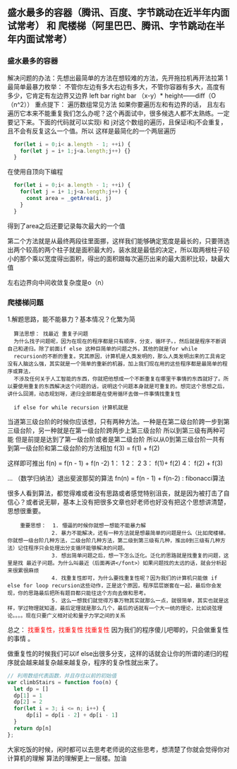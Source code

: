 ## 盛水最多的容器（腾讯、百度、字节跳动在近半年内面试常考） 和 爬楼梯（阿里巴巴、腾讯、字节跳动在半年内面试常考）

### 盛水最多的容器
   解决问题的办法：先想出最简单的方法在想较难的方法，先开拖拉机再开法拉第
   1 最简单最暴力枚举： 不管你左边有多大右边有多大，不管你容器有多大，高度有多少，它肯定有左边界又边界 left bar right bar （x-y）* height——diff（O（n^2））
      重点提下： 遍历数组常见方法
  如果你要遍历左和有边界的话， 且左右遍历它本来不能重复我们怎么办呢？这个再面试中，很多候选人都不太熟练。一定要记下来。下面的代码就可以实现i 和 j对这个数组的遍历，且保证i和j不会重复，且不会有反复这么一个值。所以 这样是最简化的一个两层遍历
  ```js
    for(let i = 0;i< a.length - 1; ++i) {
      for(let j = i+ 1;j<a.length;j++) {}
    }
  ```
  在使用自顶向下编程
  ```js
    for(let i = 0;i< a.length - 1; ++i) {
      for(let j = i+ 1;j<a.length;j++) {
        const area = _getArea(i, j)
      }
    }
  ```
  得到了area之后还要记录每次最大的一个值

  第二个方法就是从最终两段往里面挪，这样我们能够确定宽度是最长的，只要筛选出两个较高的两个柱子就是面积最大的，装水就是最低的决定，所以取两根柱子较小的那个乘以宽度得出面积，得出的面积跟每次遍历出来的最大面积比较，缺最大值

  左右边界向中间收敛复杂度是o（n）

  ### 爬楼梯问题

  1.解题思路，能不能暴力？基本情况？化繁为简

      算法思想： 找最近 重复子问题
      为什么找子问题呢，因为在现在的程序都是只有顺序，分支，循环子。，然后就是程序不断调自己和递归。除了前面if else 这种巨简单的问题之外，其他的就是for while
      recursion的不断的重复。究其原因，计算机是人类发明的，那么人类发明出来的工具肯定没有人脑这么强，其实就是一个简单的重新的机器，加上我们现在用的这些程序都是最简单的程序或算法，
      不涉及任何关于人工智能的东西，你就把他想成一个不断重复在哪里干事情的东西就好了。所以要使用重复的东西解决这个问题的话，说明这个问题本身就是可重复的。想完这个思想之后，讲什么回溯，动态规划呀，递归全部都是在使用循环去做一件事情找重复性

      if else for while recursion 计算机就是
当道第三级台阶的时候你应该想，只有两种方法。一种是在第二级台阶跨一步到第三级台阶，另一种就是在第一级台阶跨两步上第三级台阶
所以到第三级有两种可能 但是前提是达到了第一级台阶或者是第二级台阶 所以从0到第三级台阶一共有 到第一级台阶和第二级台阶的方法相加 f(3) = f(1) + f(2)

这样即可推出 f(n) = f(n - 1) + f(n -2)
  1： 1
  2： 2
  3： f(1)+ f(2)
  4： f(2) + f(3)

  ...
  （数学归纳法）退出斐波那契的算法
  fn(n) = f(n - 1) + f(n-2) : fibonacci算法 

  很多人看到算法，都觉得难或者没有思路或者感觉特别沮丧，就是因为被打击了自信心？或者说无聊，基本上没有把很多文章也好老师也好没有把这个思想讲清楚，思想很重要。

        重要思想：  1. 懵逼的时候你就想一想能不能暴力解
                  2. 暴力不能解决，还有一种方法就是想最简单的问题是什么（比如爬楼梯，你就想一级台阶几种方法，二级台阶几种方法，第二级到第三级有几种，推出0到三级有几种方法）记住程序只会处理出分支循环能够解决的问题。
                  3. 想出简单问题之后，想一下怎么泛化。泛化的思路就是找重复的问题，这里是找 最近子问题。为什么叫最近（后面再讲</font>）如果问题找的太远的话，就会分析起来很累很麻烦
                  4. 找重复性即可，为什么要找重复性呢？因为我们的计算机只能做 if else for loop recursion这些动作，正是这个原因，程序层层嵌套在一起，最后你会发现，你的思路最后把所有题目都只能往这个方向去做和思考。
                  5. 这么一想我们就觉得万事万物其实就那么一点，就很简单，其实也就是这样，学过物理就知道，最后定理就是那么几个，最后的话就有一个大一统的理论，比如说弦理论。。。。现在只要广义相对论和量子力学之间的关系

总之： <font COLOR=RED>找重复性，找重复性 找重复性</FONT> 因为我们的程序傻儿吧唧的，只会做重复性的事情 。

做重复性的时候我们可以if else出很多分支，这样的话就会让你的所谓的递归的程序就会越来越复杂越来越复杂，程序的复杂性就出来了。

```js
// 利用数组代表函数，并且存住以前的初始值
var climbStairs = function foo(n) {
  let dp = []
  dp[1] = 1
  dp[2] = 2
  for(let i = 3; i <= n; i++) {
      dp[i] = dp[i - 2] + dp[i - 1]
  }
  return dp[n]
};
```

大家吃饭的时候，闲时都可以去思考老师说的这些思考，想清楚了你就会觉得你对计算机的理解 算法的理解更上一层楼。加油